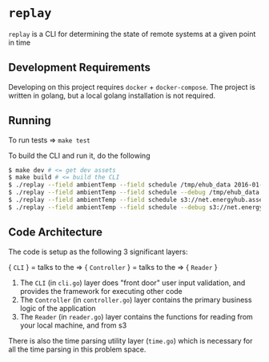 # `replay`

`replay` is a CLI for determining the state of remote systems at a given point in time

## Development Requirements

Developing on this project requires `docker` + `docker-compose`. The project is written in golang, but a local golang installation is not required.

## Running

To run tests => `make test`

To build the CLI and run it, do the following

``` bash
$ make dev # <= get dev assets
$ make build # <= build the CLI
$ ./replay --field ambientTemp --field schedule /tmp/ehub_data 2016-01-01T03:00
$ ./replay --field ambientTemp --field schedule --debug /tmp/ehub_data 2016-01-01T03:00 # <= in debug mode
$ ./replay --field ambientTemp --field schedule s3://net.energyhub.assets/public/dev-exercises/audit-data/ 2016-01-01T03:00
$ ./replay --field ambientTemp --field schedule --debug s3://net.energyhub.assets/public/dev-exercises/audit-data/ 2016-01-01T03:00 # <= in debug mode
```

## Code Architecture

The code is setup as the following 3 significant layers:

{ `CLI` } = talks to the => { `Controller` } = talks to the => { `Reader` }

1. The `CLI` (in `cli.go`) layer does "front door" user input validation, and provides the framework for executing other code
2. The `Controller` (in `controller.go`) layer contains the primary business logic of the application
3. The `Reader` (in `reader.go`) layer contains the functions for reading from your local machine, and from s3

There is also the time parsing utility layer (`time.go`) which is necessary for all the time parsing in this problem space.
